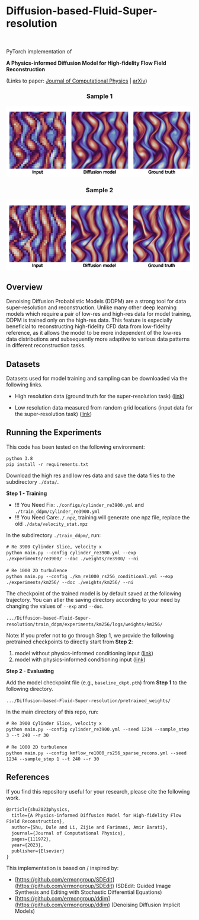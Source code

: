 # Diffusion-based-Fluid-Super-resolution
<br>

PyTorch implementation of 

**A Physics-informed Diffusion Model for High-fidelity Flow Field Reconstruction** 

(Links to paper: <a href="https://www.sciencedirect.com/science/article/pii/S0021999123000670">Journal of Computational Physics</a> | <a href="https://arxiv.org/abs/2211.14680">arXiv</a>)

<div style style=”line-height: 25%” align="center">
<h3>Sample 1</h3>
<img src="https://github.com/BaratiLab/Diffusion-based-Fluid-Super-resolution/blob/main_v1/images/reconstruction_sample_01.gif">
<h3>Sample 2</h3>
<img src="https://github.com/BaratiLab/Diffusion-based-Fluid-Super-resolution/blob/main_v1/images/reconstruction_sample_02.gif">
</div>

## Overview
Denoising Diffusion Probablistic Models (DDPM) are a strong tool for data super-resolution and reconstruction. Unlike many other deep learning models which require a pair of low-res and high-res data for model training, DDPM is trained only on the high-res data. This feature is especially beneficial to reconstructing high-fidelity CFD data from low-fidelity reference, as it allows the model to be more independent of the low-res data distributions and subsequently more adaptive to various data patterns in different reconstruction tasks.

## Datasets
Datasets used for model training and sampling can be downloaded via the following links.

- High resolution data (ground truth for the super-resolution task) (<a href="https://figshare.com/ndownloader/files/39181919">link</a>)

- Low resolution data measured from random grid locations (input data for the super-resolution task) (<a href="https://figshare.com/ndownloader/files/39214622">link</a>)


## Running the Experiments
This code has been tested on the following environment:

```
python 3.8
pip install -r requirements.txt
```

Download the high res and low res data and save the data files to the subdirectory ``./data/``.

<!--
More details about how to run the experiments are coming soon.
-->

<b>Step 1 - Training</b>

- !!! You Need Fix: ``./configs/cylinder_re3900.yml`` and ``./train_ddpm/cylinder_re3900.yml``
- !!! You Need Care:``./.npz``, training will generate one npz file, replace the old ``./data/velocity_stat.npz``


In the subdirectory ``./train_ddpm/``, run:


```
# Re 3900 Cylinder Slice, velocity x
python main.py --config cylinder_re3900.yml --exp ./experiments/re3900/ --doc ./weights/re3900/ --ni

# Re 1000 2D turbulence
python main.py --config ./km_re1000_rs256_conditional.yml --exp ./experiments/km256/ --doc ./weights/km256/ --ni
```

The checkpoint of the trained model is by default saved at the following trajectory. You can atler the saving directory according to your need by changing the values of ``--exp`` and ``--doc``.

``.../Diffusion-based-Fluid-Super-resolution/train_ddpm/experiments/km256/logs/weights/km256/``

Note: If you prefer not to go through Step 1, we provide the following pretrained checkpoints to directly start from <b>Step 2</b>:
<ol type="1">
  <li>model without physics-informed conditioning input (<a href="https://figshare.com/ndownloader/files/40320733">link</a>)</li>
  <li>model with physics-informed conditioning input (<a href="https://figshare.com/ndownloader/files/39184073">link</a>)</li>
</ol>


<b>Step 2 - Evaluating</b>

Add the model checkpoint file (e.g., ``baseline_ckpt.pth``) from <b>Step 1</b> to the following directory.

``.../Diffusion-based-Fluid-Super-resolution/pretrained_weights/``



In the main directory of this repo, run:

```
# Re 3900 Cylinder Slice, velocity x
python main.py --config cylinder_re3900.yml --seed 1234 --sample_step 3 --t 240 --r 30

# Re 1000 2D turbulence
python main.py --config kmflow_re1000_rs256_sparse_recons.yml --seed 1234 --sample_step 1 --t 240 --r 30
```


## References
If you find this repository useful for your research, please cite the following work.
```
@article{shu2023physics,
  title={A Physics-informed Diffusion Model for High-fidelity Flow Field Reconstruction},
  author={Shu, Dule and Li, Zijie and Farimani, Amir Barati},
  journal={Journal of Computational Physics},
  pages={111972},
  year={2023},
  publisher={Elsevier}
}
```


This implementation is based on / inspired by:

- [https://github.com/ermongroup/SDEdit](https://github.com/ermongroup/SDEdit) (SDEdit: Guided Image Synthesis and Editing with Stochastic Differential Equations)
- [https://github.com/ermongroup/ddim](https://github.com/ermongroup/ddim) (Denoising Diffusion Implicit Models)

